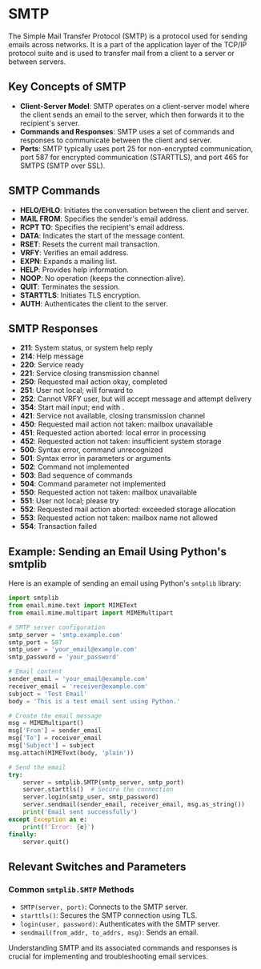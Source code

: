 # SMTP

The Simple Mail Transfer Protocol (SMTP) is a protocol used for sending emails across networks. It is a part of the application layer of the TCP/IP protocol suite and is used to transfer mail from a client to a server or between servers.

## Key Concepts of SMTP

- **Client-Server Model**: SMTP operates on a client-server model where the client sends an email to the server, which then forwards it to the recipient's server.
- **Commands and Responses**: SMTP uses a set of commands and responses to communicate between the client and server.
- **Ports**: SMTP typically uses port 25 for non-encrypted communication, port 587 for encrypted communication (STARTTLS), and port 465 for SMTPS (SMTP over SSL).

## SMTP Commands

- **HELO/EHLO**: Initiates the conversation between the client and server.
- **MAIL FROM**: Specifies the sender's email address.
- **RCPT TO**: Specifies the recipient's email address.
- **DATA**: Indicates the start of the message content.
- **RSET**: Resets the current mail transaction.
- **VRFY**: Verifies an email address.
- **EXPN**: Expands a mailing list.
- **HELP**: Provides help information.
- **NOOP**: No operation (keeps the connection alive).
- **QUIT**: Terminates the session.
- **STARTTLS**: Initiates TLS encryption.
- **AUTH**: Authenticates the client to the server.

## SMTP Responses

- **211**: System status, or system help reply
- **214**: Help message
- **220**: Service ready
- **221**: Service closing transmission channel
- **250**: Requested mail action okay, completed
- **251**: User not local; will forward to <forward-path>
- **252**: Cannot VRFY user, but will accept message and attempt delivery
- **354**: Start mail input; end with <CRLF>.<CRLF>
- **421**: Service not available, closing transmission channel
- **450**: Requested mail action not taken: mailbox unavailable
- **451**: Requested action aborted: local error in processing
- **452**: Requested action not taken: insufficient system storage
- **500**: Syntax error, command unrecognized
- **501**: Syntax error in parameters or arguments
- **502**: Command not implemented
- **503**: Bad sequence of commands
- **504**: Command parameter not implemented
- **550**: Requested action not taken: mailbox unavailable
- **551**: User not local; please try <forward-path>
- **552**: Requested mail action aborted: exceeded storage allocation
- **553**: Requested action not taken: mailbox name not allowed
- **554**: Transaction failed

## Example: Sending an Email Using Python's smtplib

Here is an example of sending an email using Python's `smtplib` library:

```python
import smtplib
from email.mime.text import MIMEText
from email.mime.multipart import MIMEMultipart

# SMTP server configuration
smtp_server = 'smtp.example.com'
smtp_port = 587
smtp_user = 'your_email@example.com'
smtp_password = 'your_password'

# Email content
sender_email = 'your_email@example.com'
receiver_email = 'receiver@example.com'
subject = 'Test Email'
body = 'This is a test email sent using Python.'

# Create the email message
msg = MIMEMultipart()
msg['From'] = sender_email
msg['To'] = receiver_email
msg['Subject'] = subject
msg.attach(MIMEText(body, 'plain'))

# Send the email
try:
    server = smtplib.SMTP(smtp_server, smtp_port)
    server.starttls()  # Secure the connection
    server.login(smtp_user, smtp_password)
    server.sendmail(sender_email, receiver_email, msg.as_string())
    print('Email sent successfully')
except Exception as e:
    print(f'Error: {e}')
finally:
    server.quit()
```

## Relevant Switches and Parameters

### Common `smtplib.SMTP` Methods
- `SMTP(server, port)`: Connects to the SMTP server.
- `starttls()`: Secures the SMTP connection using TLS.
- `login(user, password)`: Authenticates with the SMTP server.
- `sendmail(from_addr, to_addrs, msg)`: Sends an email.

Understanding SMTP and its associated commands and responses is crucial for implementing and troubleshooting email services.